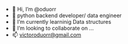 - 👋 Hi, I’m @oduorr
- 👀 python backend developer/ data engineer
- 🌱 I’m currently learninig Data structures
- 💞️ I’m looking to collaborate on ...
- 📫 victoroduorr@gmail.com

<!---
oduorr/oduorr is a ✨ special ✨ repository because its `README.md` (this file) appears on your GitHub profile.
You can click the Preview link to take a look at your changes.
--->
